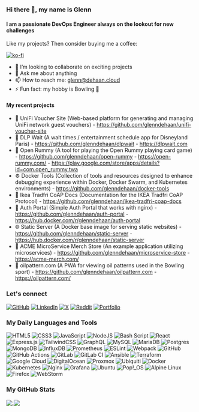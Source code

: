 ### Hi there 👋, my name is Glenn
#### I am a passionate DevOps Engineer always on the lookout for new challenges

Like my projects? Then consider buying me a coffee:

[![ko-fi](https://ko-fi.com/img/githubbutton_sm.svg)](https://ko-fi.com/J3J1F5WD2)

- 👯 I’m looking to collaborate on exciting projects 
- 💬 Ask me about anything 
- 📫 How to reach me: glenn@dehaan.cloud 
- ⚡ Fun fact: my hobby is Bowling 🎳

#### My recent projects

- 🛜 UniFi Voucher Site (Web-based platform for generating and managing UniFi network guest vouchers) - https://github.com/glenndehaan/unifi-voucher-site
- 🎢 DLP Wait (A wait times / entertainment schedule app for Disneyland Paris) - https://github.com/glenndehaan/dlpwait - https://dlpwait.com
- 🎲 Open Rummy (A tool for playing the Open Rummy playing card game) - https://github.com/glenndehaan/open-rummy - https://open-rummy.com/ - https://play.google.com/store/apps/details?id=com.open_rummy.twa
- ⚙️ Docker Tools (Collection of tools and resources designed to enhance debugging experience within Docker, Docker Swarm, and Kubernetes environments) - https://github.com/glenndehaan/docker-tools
- 📄 Ikea Tradfri CoAP Docs (Documentation for the IKEA Tradfri CoAP Protocol) - https://github.com/glenndehaan/ikea-tradfri-coap-docs
- 🔐 Auth Portal (Simple Auth Portal that works with nginx) - https://github.com/glenndehaan/auth-portal - https://hub.docker.com/r/glenndehaan/auth-portal
- 🌐 Static Server (A Docker base image for serving static websites) - https://github.com/glenndehaan/static-server - https://hub.docker.com/r/glenndehaan/static-server
- 🛒 ACME MicroService Merch Store (An example application utilizing microservices) - https://github.com/glenndehaan/microservice-store - https://acme-merch.com/
- 🎳 oilpattern.com (A PWA for viewing oil patterns used in the Bowling sport) - https://github.com/glenndehaan/oilpattern.com - https://oilpattern.com/

### Let's connect
[![GitHub](https://img.shields.io/badge/github-%23121011.svg?style=for-the-badge&logo=github&logoColor=white)](https://github.com/glenndehaan)
[![LinkedIn](https://img.shields.io/badge/linkedin-%230077B5.svg?style=for-the-badge&logo=linkedin&logoColor=white)](https://www.linkedin.com/in/glenndehaan/)
[![X](https://img.shields.io/badge/X-%23000000.svg?style=for-the-badge&logo=X&logoColor=white)](https://twitter.com/glenndehaan)
[![Reddit](https://img.shields.io/badge/Reddit-%23FF4500.svg?style=for-the-badge&logo=Reddit&logoColor=white)](https://www.reddit.com/user/glenndehaan)
[![Portfolio](https://img.shields.io/badge/glenndehaan.com-%23000000.svg?style=for-the-badge&logo=firefox&logoColor=#FF7139)](https://glenndehaan.com)

### My Daily Languages and Tools

![HTML5](https://img.shields.io/badge/html5-%23E34F26.svg?style=for-the-badge&logo=html5&logoColor=white)
![CSS3](https://img.shields.io/badge/css3-%231572B6.svg?style=for-the-badge&logo=css3&logoColor=white)
![JavaScript](https://img.shields.io/badge/javascript-%23323330.svg?style=for-the-badge&logo=javascript&logoColor=%23F7DF1E)
![NodeJS](https://img.shields.io/badge/node.js-6DA55F?style=for-the-badge&logo=node.js&logoColor=white)
![Bash Script](https://img.shields.io/badge/bash_script-%23121011.svg?style=for-the-badge&logo=gnu-bash&logoColor=white)
![React](https://img.shields.io/badge/react-%2320232a.svg?style=for-the-badge&logo=react&logoColor=%2361DAFB)
![Express.js](https://img.shields.io/badge/express.js-%23404d59.svg?style=for-the-badge&logo=express&logoColor=%2361DAFB)
![TailwindCSS](https://img.shields.io/badge/tailwindcss-%2338B2AC.svg?style=for-the-badge&logo=tailwind-css&logoColor=white)
![GraphQL](https://img.shields.io/badge/-GraphQL-E10098?style=for-the-badge&logo=graphql&logoColor=white)
![MySQL](https://img.shields.io/badge/mysql-4479A1.svg?style=for-the-badge&logo=mysql&logoColor=white)
![MariaDB](https://img.shields.io/badge/MariaDB-003545?style=for-the-badge&logo=mariadb&logoColor=white)
![Postgres](https://img.shields.io/badge/postgres-%23316192.svg?style=for-the-badge&logo=postgresql&logoColor=white)
![MongoDB](https://img.shields.io/badge/MongoDB-%234ea94b.svg?style=for-the-badge&logo=mongodb&logoColor=white)
![InfluxDB](https://img.shields.io/badge/InfluxDB-22ADF6?style=for-the-badge&logo=InfluxDB&logoColor=white)
![Prometheus](https://img.shields.io/badge/Prometheus-E6522C?style=for-the-badge&logo=Prometheus&logoColor=white)
![ESLint](https://img.shields.io/badge/ESLint-4B3263?style=for-the-badge&logo=eslint&logoColor=white)
![Webpack](https://img.shields.io/badge/webpack-%238DD6F9.svg?style=for-the-badge&logo=webpack&logoColor=black)
![GitHub](https://img.shields.io/badge/github-%23121011.svg?style=for-the-badge&logo=github&logoColor=white)
![GitHub Actions](https://img.shields.io/badge/github%20actions-%232671E5.svg?style=for-the-badge&logo=githubactions&logoColor=white)
![GitLab](https://img.shields.io/badge/gitlab-%23181717.svg?style=for-the-badge&logo=gitlab&logoColor=white)
![GitLab CI](https://img.shields.io/badge/gitlab%20ci-%23181717.svg?style=for-the-badge&logo=gitlab&logoColor=white)
![Ansible](https://img.shields.io/badge/ansible-%231A1918.svg?style=for-the-badge&logo=ansible&logoColor=white)
![Terraform](https://img.shields.io/badge/terraform-%235835CC.svg?style=for-the-badge&logo=terraform&logoColor=white)
![Google Cloud](https://img.shields.io/badge/GoogleCloud-%234285F4.svg?style=for-the-badge&logo=google-cloud&logoColor=white)
![DigitalOcean](https://img.shields.io/badge/DigitalOcean-%230167ff.svg?style=for-the-badge&logo=digitalOcean&logoColor=white)
![Proxmox](https://img.shields.io/badge/proxmox-proxmox?style=for-the-badge&logo=proxmox&logoColor=%23E57000&labelColor=%232b2a33&color=%232b2a33)
![Ubiquiti](https://img.shields.io/badge/ubiquiti-%230559C9.svg?style=for-the-badge&logo=ubiquiti&logoColor=white)
![Docker](https://img.shields.io/badge/docker-%230db7ed.svg?style=for-the-badge&logo=docker&logoColor=white)
![Kubernetes](https://img.shields.io/badge/kubernetes-%23326ce5.svg?style=for-the-badge&logo=kubernetes&logoColor=white)
![Nginx](https://img.shields.io/badge/nginx-%23009639.svg?style=for-the-badge&logo=nginx&logoColor=white)
![Grafana](https://img.shields.io/badge/grafana-%23F46800.svg?style=for-the-badge&logo=grafana&logoColor=white)
![Ubuntu](https://img.shields.io/badge/Ubuntu-E95420?style=for-the-badge&logo=ubuntu&logoColor=white)
![Pop!\_OS](https://img.shields.io/badge/Pop!_OS-48B9C7?style=for-the-badge&logo=Pop!_OS&logoColor=white)
![Alpine Linux](https://img.shields.io/badge/Alpine_Linux-%230D597F.svg?style=for-the-badge&logo=alpine-linux&logoColor=white)
![Firefox](https://img.shields.io/badge/Firefox-FF7139?style=for-the-badge&logo=Firefox-Browser&logoColor=white)
![WebStorm](https://img.shields.io/badge/webstorm-143?style=for-the-badge&logo=webstorm&logoColor=white&color=black)

### My GitHub Stats
<a href="#">
  <img align="center" src="https://github-readme-stats.vercel.app/api?username=glenndehaan&show_icons=true&theme=dark&hide_border=true&hide_title=true&bg_color=0d1117" />
</a>
<a href="#">
  <img align="center" src="https://github-readme-stats.vercel.app/api/top-langs/?username=glenndehaan&theme=dark&hide_border=true&hide_title=true&bg_color=0d1117" />
</a>
